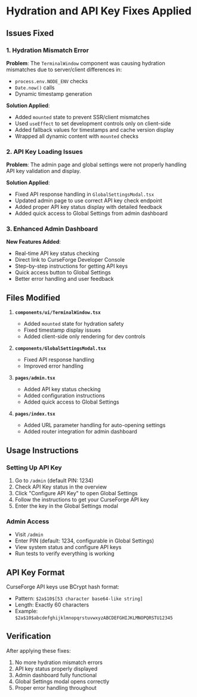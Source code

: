 # Hydration and API Key Fixes Applied

## Issues Fixed

### 1. Hydration Mismatch Error
**Problem**: The `TerminalWindow` component was causing hydration mismatches due to server/client differences in:
- `process.env.NODE_ENV` checks
- `Date.now()` calls
- Dynamic timestamp generation

**Solution Applied**:
- Added `mounted` state to prevent SSR/client mismatches
- Used `useEffect` to set development controls only on client-side
- Added fallback values for timestamps and cache version display
- Wrapped all dynamic content with `mounted` checks

### 2. API Key Loading Issues
**Problem**: The admin page and global settings were not properly handling API key validation and display.

**Solution Applied**:
- Fixed API response handling in `GlobalSettingsModal.tsx`
- Updated admin page to use correct API key check endpoint
- Added proper API key status display with detailed feedback
- Added quick access to Global Settings from admin dashboard

### 3. Enhanced Admin Dashboard
**New Features Added**:
- Real-time API key status checking
- Direct link to CurseForge Developer Console
- Step-by-step instructions for getting API keys
- Quick access button to Global Settings
- Better error handling and user feedback

## Files Modified

1. **`components/ui/TerminalWindow.tsx`**
   - Added `mounted` state for hydration safety
   - Fixed timestamp display issues
   - Added client-side only rendering for dev controls

2. **`components/GlobalSettingsModal.tsx`**
   - Fixed API response handling
   - Improved error handling

3. **`pages/admin.tsx`**
   - Added API key status checking
   - Added configuration instructions
   - Added quick access to Global Settings

4. **`pages/index.tsx`**
   - Added URL parameter handling for auto-opening settings
   - Added router integration for admin dashboard

## Usage Instructions

### Setting Up API Key
1. Go to `/admin` (default PIN: 1234)
2. Check API Key status in the overview
3. Click "Configure API Key" to open Global Settings
4. Follow the instructions to get your CurseForge API key
5. Enter the key in the Global Settings modal

### Admin Access
- Visit `/admin`
- Enter PIN (default: 1234, configurable in Global Settings)
- View system status and configure API keys
- Run tests to verify everything is working

## API Key Format
CurseForge API keys use BCrypt hash format:
- Pattern: `$2a$10$[53 character base64-like string]`
- Length: Exactly 60 characters
- Example: `$2a$10$abcdefghijklmnopqrstuvwxyzABCDEFGHIJKLMNOPQRSTU12345`

## Verification
After applying these fixes:
1. No more hydration mismatch errors
2. API key status properly displayed
3. Admin dashboard fully functional
4. Global Settings modal opens correctly
5. Proper error handling throughout 